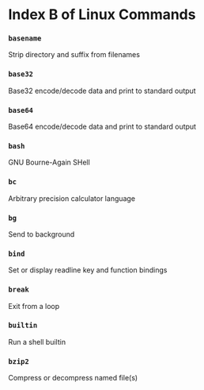 # Index B of Linux Commands

### `basename`
Strip directory and suffix from filenames

### `base32`
Base32 encode/decode data and print to standard output

### `base64`
Base64 encode/decode data and print to standard output

### `bash`
GNU Bourne-Again SHell

### `bc`
Arbitrary precision calculator language

### `bg`
Send to background

### `bind`
Set or display readline key and function bindings

### `break`
Exit from a loop

### `builtin`
Run a shell builtin

### `bzip2`
Compress or decompress named file(s)
